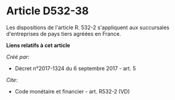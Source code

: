 # Article D532-38

Les dispositions de l'article R. 532-2 s'appliquent aux succursales d'entreprises de pays tiers agréées en France.

**Liens relatifs à cet article**

_Créé par_:

  - Décret n°2017-1324 du 6 septembre 2017 - art. 5

_Cite_:

  - Code monétaire et financier - art. R532-2 (VD)
